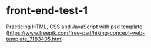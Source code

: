 # front-end-test-1

Practicing HTML, CSS and JavaScript with psd template (https://www.freepik.com/free-psd/hiking-concept-web-template_7183405.htm)
